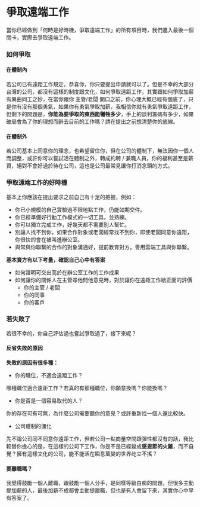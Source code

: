 # 爭取遠端工作

當你已經做到「何時是好時機，爭取遠端工作」的所有項目時，我們進入最後一個關卡，實際去爭取遠端工作。

### 如何爭取

#### 在體制內

若公司已有遠距工作規定，恭喜你，你只要提出申請就可以了。但是不幸的大部分台灣的公司，都沒有這樣的制度跟文化，如何爭取遠距工作，其實跟如何爭取加薪有異曲同工之妙，在當你跟你 主管/老闆 開口之前，你心理大概已經有個底了，只是你有沒有那個勇氣，如果你有勇氣爭取加薪，我相信你就有勇氣爭取遠距工作，但剩下的問題是，**你能為要爭取的東西能犧牲多少**，手上的談判籌碼有多少，如果破局會為了你的理想而辭去目前的工作嗎？請在提出之前想清楚你的底線。

#### 在體制外

若公司基本上同意你的理念，也希望留住你，但在公司的體制下，無法因你一個人而調整，或許你可以嘗試活在體制之外，轉成約聘 / 兼職人員，你的福利甚至是薪資，絕對不會好過於待在公司，這也是公司最常見讓你打消念頭的方式。

### 爭取遠端工作的好時機

基本上你應該在提出要求之前自己有十足的把握，例如：

* 你已小規模的自己實驗過不限地點工作，仍能如期交件。
* 你已經準備好行動工作模式的一切工具，並熟練。
* 你可以獨立完成工作，好幾天都不需要別人幫忙。
* 別讓人找不到你，如果合作對象或老闆經常找不到你，即使老闆同意你遠距，你很快的會在被叫進辦公室。
* 與常與你聯繫的合作的對象溝通好，提前教育對方，善用雲端工具與你聯繫。

**基本資方有以下考量，確認自己心中有答案**

* 如何證明可交出高於在辦公室工作的工作成果
* 如何讓你的關係人在主管尋他問他意見時，對於讓你在遠距工作給正面的評價
    * 你的主管 / 老闆
    * 你的同事
    * 你的客戶

### 若失敗了

若很不幸的，你自己評估過也嘗試爭取過了，接下來呢？

#### 反省失敗的原因

**失敗的原因有很多種：**

* 你的職位，不適合遠距工作？

哪種職位適合遠距工作？若真的有那種職位，你願意換嗎？你能換嗎？

* 你是否是一個容易取代的人？

你的存在可有可無，為什麼公司需要聽你的意見？或許重新找一個人還比較快。

* 公司體制的僵化

先不論公司同不同意你遠距工作，但若公司一點商量空間跟彈性都沒有的話，我比較替你擔心的是，在這樣的公司下工作，你是不是已經變成**感恩節的火雞**，而不自覺？擁有這樣文化的公司，能不能活在瞬息萬變的世界屹立不搖？


#### 要離職嗎？

我覺得鼓勵一個人離職，跟鼓勵一個人分手，是同樣等級白痴的問題，但很多主動提加薪的人，最後加薪不成都會主動提離職，但也是有人會留下來，其實你心中早有答案了。
